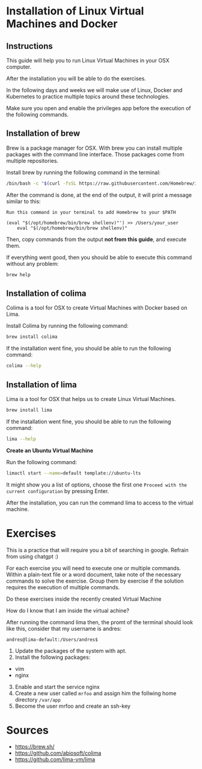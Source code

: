 # Installation of Linux Virtual Machines and Docker

## Instructions

This guide will help you to run Linux Virtual Machines in your OSX computer.

After the installation you will be able to do the exercises.

In the following days and weeks we will make use of Linux, Docker and Kubernetes to practice multiple topics around these technologies.

Make sure you open and enable the privileges app before the execution of the following commands.

## Installation of brew

Brew is a package manager for OSX. With brew you can install multiple packages with the command line interface. Those packages come from multiple repositories.

Install brew by running the following command in the terminal:

```bash
/bin/bash -c "$(curl -fsSL https://raw.githubusercontent.com/Homebrew/install/HEAD/install.sh)"
```

After the command is done, at the end of the output, it will print a message similar to this:

```
Run this command in your terminal to add Homebrew to your $PATH

(eval "$(/opt/homebrew/bin/brew shellenv)"') >> /Users/your_user
    eval "$(/opt/homebrew/bin/brew shellenv)"
```
Then, copy commands from the output **not from this guide**, and execute them.

If everything went good, then you should be able to execute this command without any problem:

```bash
brew help
```

## Installation of colima

Colima is a tool for OSX to create Virtual Machines with Docker based on Lima.

Install Colima by running the following command:

```bash
brew install colima
```

If the installation went fine, you should be able to run the following command:

```bash
colima --help
```

## Installation of lima

Lima is a tool for OSX that helps us to create Linux Virtual Machines.

```bash
brew install lima
```

If the installation went fine, you should be able to run the following command:

```bash
lima --help
```

**Create an Ubuntu Virtual Machine**

Run the following command:

```bash
limactl start --name=default template://ubuntu-lts
```

It might show you a list of options, choose the first one `Proceed with the current configuration` by pressing Enter.

After the installation, you can run the command lima to access to the virtual machine.

# Exercises

This is a practice that will require you a bit of searching in google. Refrain from using chatgpt :)

For each exercise you will need to execute one or multiple commands. Within a plain-text file or a word document, take note of the necessary commands to solve the exercise. Group them by exercise if the solution requires the execution of multiple commands.

Do these exercises inside the recently created Virtual Machine

How do I know that I am inside the virtual achine?

After running the command lima then, the promt of the terminal should look like this, consider that my username is andres:

```
andres@lima-default:/Users/andres$
```

1. Update the packages of the system with apt.
2. Install the following packages:
  - vim
  - nginx
3. Enable and start the service nginx
4. Create a new user called `mrfoo` and assign him the follwing home directory `/var/app`
5. Become the user mrfoo and create an ssh-key

# Sources

- https://brew.sh/
- https://github.com/abiosoft/colima
- https://github.com/lima-vm/lima